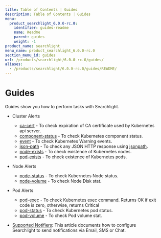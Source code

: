 ```yaml
---
title: Table of Contents | Guides
description: Table of Contents | Guides
menu:
  product_searchlight_6.0.0-rc.0:
    identifier: guides-readme
    name: Readme
    parent: guides
    weight: -1
product_name: searchlight
menu_name: product_searchlight_6.0.0-rc.0
section_menu_id: guides
url: /products/searchlight/6.0.0-rc.0/guides/
aliases:
  - /products/searchlight/6.0.0-rc.0/guides/README/
---
```

# Guides

Guides show you how to perform tasks with Searchlight.

- Cluster Alerts
  - [ca-cert](/docs/guides/cluster-alerts/ca-cert.md) - To check expiration of CA certificate used by Kubernetes api server.
  - [component-status](/docs/guides/cluster-alerts/component-status.md) - To check Kubernetes component status.
  - [event](/docs/guides/cluster-alerts/event.md) - To check Kubernetes Warning events.
  - [json-path](/docs/guides/cluster-alerts/json-path.md) - To check any JSON HTTP response using [jsonpath](https://kubernetes.io/docs/reference/kubectl/jsonpath/).
  - [node-exists](/docs/guides/cluster-alerts/node-exists.md) - To check existence of Kubernetes nodes.
  - [pod-exists](/docs/guides/cluster-alerts/pod-exists.md) - To check existence of Kubernetes pods.

- Node Alerts
  - [node-status](/docs/guides/node-alerts/node-status.md) - To check Kubernetes Node status.
  - [node-volume](/docs/guides/node-alerts/node-volume.md) - To check Node Disk stat.

- Pod Alerts
  - [pod-exec](/docs/guides/pod-alerts/pod-exec.md) - To check Kubernetes exec command. Returns OK if exit code is zero, otherwise, returns Critical
  - [pod-status](/docs/guides/pod-alerts/pod-status.md) - To check Kubernetes pod status.
  - [pod-volume](/docs/guides/pod-alerts/pod-volume.md) - To check Pod volume stat.

- [Supported Notifiers](/docs/guides/notifiers.md): This article documents how to configure Searchlight to send notifications via Email, SMS or Chat.
